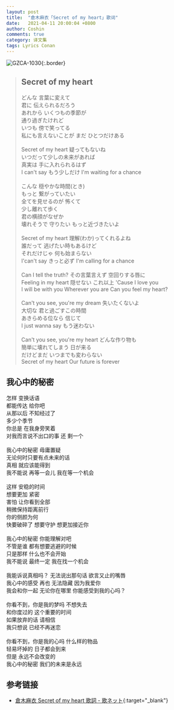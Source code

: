 ```yaml
---
layout: post
title:  "倉木麻衣「Secret of my heart」歌词"
date:   2021-04-11 20:00:04 +0800
author: Coshin
comments: true
category: 译文集
tags: Lyrics Conan
---
```

![GZCA-1030](https://www.mai-kuraki.com/jacket/sg/GZCA-1030.jpg){:.border}

<blockquote class="original">
  <h2>Secret of my heart</h2>
  <p>
    どんな 言葉に変えて<br>
    君に 伝えられるだろう<br>
    あれから いくつもの季節が<br>
    通り過ぎたけれど<br>
    いつも 傍で笑ってる<br>
    私にも言えないことが まだ ひとつだけある<br>
    <br>
    Secret of my heart 疑ってもないね<br>
    いつだって少しの未来があれば<br>
    真実は 手に入れられるはず<br>
    I can't say もう少しだけ I'm waiting for a chance<br>
    <br>
    こんな 穏やかな時間(とき)<br>
    もっと 繋がっていたい<br>
    全てを見せるのが 怖くて<br>
    少し離れて歩く<br>
    君の横顔がなぜか<br>
    壊れそうで 守りたい もっと近づきたいよ<br>
    <br>
    Secret of my heart 理解(わか)ってくれるよね<br>
    誰だって 逃げたい時もあるけど<br>
    それだけじゃ 何も始まらない<br>
    I'can't say きっと必ず I'm calling for a chance<br>
    <br>
    Can I tell the truth? その言葉言えず 空回りする唇に<br>
    Feeling in my heart 隠せない これ以上 'Cause I love you<br>
    I will be with you Wherever you are Can you feel my heart?<br>
    <br>
    Can't you see, you're my dream 失いたくないよ<br>
    大切な 君と過ごすこの時間<br>
    あきらめる位なら 信じて<br>
    I just wanna say もう迷わない<br>
    <br>
    Can't you see, you're my heart どんな作り物も<br>
    簡単に壊れてしまう 日が来る<br>
    だけどまだ いつまでも変わらない<br>
    Secret of my heart Our future is forever
  </p>
</blockquote>

<div class="translation">
  <h2>我心中的秘密</h2>
  <p>
    怎样 变换话语<br>
    都能传达 给你吧<br>
    从那以后 不知经过了<br>
    多少个季节<br>
    你总是 在我身旁笑着<br>
    对我而言说不出口的事 还 剩一个<br>
    <br>
    我心中的秘密 毋庸置疑<br>
    无论何时只要有点未来的话<br>
    真相 就应该能得到<br>
    我不能说 再等一会儿 我在等一个机会<br>
    <br>
    这样 安稳的时间<br>
    想要更加 紧密<br>
    害怕 让你看到全部<br>
    稍微保持距离前行<br>
    你的侧颜为何<br>
    快要破碎了 想要守护 想更加接近你<br>
    <br>
    我心中的秘密 你能理解对吧<br>
    不管是谁 都有想要逃避的时候<br>
    只是那样 什么也不会开始<br>
    我不能说 最终一定 我在找一个机会<br>
    <br>
    我能诉说真相吗？ 无法说出那句话 欲言又止的嘴唇<br>
    我心中的感受 再也 无法隐藏 因为我爱你<br>
    我会和你一起 无论你在哪里 你能感受到我的心吗？<br>
    <br>
    你看不到，你是我的梦吗 不想失去<br>
    和你度过的 这个重要的时间<br>
    如果放弃的话 请相信<br>
    我只想说 已经不再迷恋<br>
    <br>
    你看不到，你是我的心吗 什么样的物品<br>
    轻易坏掉的 日子都会到来<br>
    但是 永远不会改变的<br>
    我心中的秘密 我们的未来是永远
  </p>
</div>

## 参考链接

* [倉木麻衣 Secret of my heart 歌詞 - 歌ネット](https://www.uta-net.com/song/12340/){:target="_blank"}

